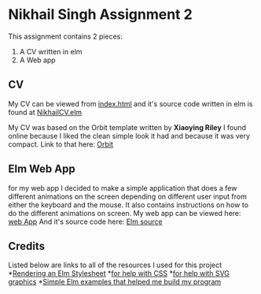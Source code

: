 # Nikhail Singh Assignment 2

This assignment contains 2 pieces:
1. A CV written in elm
2. A Web app
## CV
My CV can be viewed from [index.html](https://github.com/singhn18/CS1XA3/blob/master/Assign2/index.html) and it's source code written in elm is found at [NikhailCV.elm](https://github.com/singhn18/CS1XA3/blob/master/Assign2/NikhailCV.elm) 

My CV was based on the Orbit template written by **Xiaoying Riley** I found online because I liked the clean simple look it had and because it was very compact. Link to that here: [Orbit](https://themes.3rdwavemedia.com/website-templates/orbit-free-resume-cv-template-for-developers/)

## Elm Web App
for my web app I decided to make a simple application that does a few different animations on the screen depending on different user input from either the keyboard and the mouse. It also contains instructions on how to do the different animations on screen.
My web app can be viewed here: [web App](https://github.com/singhn18/CS1XA3/blob/master/Assign2/anim.html)
And it's source code here:     [Elm source](https://github.com/singhn18/CS1XA3/blob/master/Assign2/Anim.elm)

## Credits
Listed below are links to all of the resources I used for this project
*[Rendering an Elm Stylesheet](http://elmprogramming.com/building-a-simple-page-in-elm.html)
*[for help with CSS](https://www.w3schools.com/css/default.asp)
*[for help with SVG graphics](https://www.w3schools.com/css/default.asp)
*[Simple Elm examples that helped me build my program](http://elm-lang.org:1234/examples)

